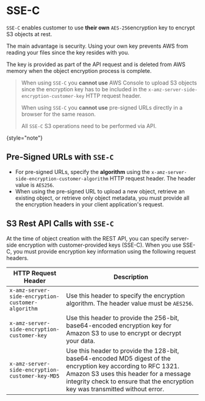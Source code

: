 # SSE-C

`SSE-C` enables customer to use **their own** `AES-256`encryption key to encrypt S3 objects at rest.

The main advantage is security. Using your own key prevents AWS from reading your files since the key resides with you.

The key is provided as part of the API request and is deleted from AWS memory when the object encryption process is complete.

> When using `SSE-C` you **cannot use** AWS Console to upload S3 objects since the encryption key has to be included
> in the `x-amz-server-side-encryption-customer-key` HTTP request header.
> 
> When using `SSE-C` you **cannot use** pre-signed URLs directly in a browser for the same reason. 
> 
> All `SSE-C` S3 operations need to be performed via API.
> 
{style="note"}

## Pre-Signed URLs with `SSE-C`
* For pre-signed URLs, specify the **algorithm** using the `x-amz-server-side-encryption-customer-algorithm` HTTP request header. The header value is `AES256`.
* When using the pre-signed URL to upload a new object, retrieve an existing object, or retrieve only object metadata,
  you must provide all the encryption headers in your client application's request.

## S3 Rest API Calls with `SSE-C`
At the time of object creation with the REST API, you can specify server-side encryption with customer-provided keys (SSE-C).
When you use SSE-C, you must provide encryption key information using the following request headers.

| HTTP Request Header                               | Description                                                                                                                                                                                                                              |
|---------------------------------------------------|------------------------------------------------------------------------------------------------------------------------------------------------------------------------------------------------------------------------------------------|
| `x-amz-server-side-encryption-customer-algorithm` | Use this header to specify the encryption algorithm. The header value must be `AES256`.                                                                                                                                                  |
| `x-amz-server-side-encryption-customer-key`       | Use this header to provide the 256-bit, base64-encoded encryption key for Amazon S3 to use to encrypt or decrypt your data.                                                                                                              |
| `x-amz-server-side-encryption-customer-key-MD5`   | Use this header to provide the 128-bit, base64-encoded MD5 digest of the encryption key according to RFC 1321. Amazon S3 uses this header for a message integrity check to ensure that the encryption key was transmitted without error. |
